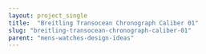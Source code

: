 ```yaml
---
layout: project_single
title:  "Breitling Transocean Chronograph Caliber 01"
slug: "breitling-transocean-chronograph-caliber-01"
parent: "mens-watches-design-ideas"
---
```

 